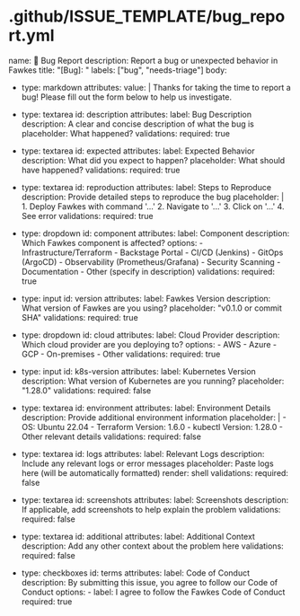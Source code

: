 # .github/ISSUE_TEMPLATE/bug_report.yml
name: 🐛 Bug Report
description: Report a bug or unexpected behavior in Fawkes
title: "[Bug]: "
labels: ["bug", "needs-triage"]
body:
  - type: markdown
    attributes:
      value: |
        Thanks for taking the time to report a bug! Please fill out the form below to help us investigate.

  - type: textarea
    id: description
    attributes:
      label: Bug Description
      description: A clear and concise description of what the bug is
      placeholder: What happened?
    validations:
      required: true

  - type: textarea
    id: expected
    attributes:
      label: Expected Behavior
      description: What did you expect to happen?
      placeholder: What should have happened?
    validations:
      required: true

  - type: textarea
    id: reproduction
    attributes:
      label: Steps to Reproduce
      description: Provide detailed steps to reproduce the bug
      placeholder: |
        1. Deploy Fawkes with command '...'
        2. Navigate to '...'
        3. Click on '...'
        4. See error
    validations:
      required: true

  - type: dropdown
    id: component
    attributes:
      label: Component
      description: Which Fawkes component is affected?
      options:
        - Infrastructure/Terraform
        - Backstage Portal
        - CI/CD (Jenkins)
        - GitOps (ArgoCD)
        - Observability (Prometheus/Grafana)
        - Security Scanning
        - Documentation
        - Other (specify in description)
    validations:
      required: true

  - type: input
    id: version
    attributes:
      label: Fawkes Version
      description: What version of Fawkes are you using?
      placeholder: "v0.1.0 or commit SHA"
    validations:
      required: true

  - type: dropdown
    id: cloud
    attributes:
      label: Cloud Provider
      description: Which cloud provider are you deploying to?
      options:
        - AWS
        - Azure
        - GCP
        - On-premises
        - Other
    validations:
      required: true

  - type: input
    id: k8s-version
    attributes:
      label: Kubernetes Version
      description: What version of Kubernetes are you running?
      placeholder: "1.28.0"
    validations:
      required: false

  - type: textarea
    id: environment
    attributes:
      label: Environment Details
      description: Provide additional environment information
      placeholder: |
        - OS: Ubuntu 22.04
        - Terraform Version: 1.6.0
        - kubectl Version: 1.28.0
        - Other relevant details
    validations:
      required: false

  - type: textarea
    id: logs
    attributes:
      label: Relevant Logs
      description: Include any relevant logs or error messages
      placeholder: Paste logs here (will be automatically formatted)
      render: shell
    validations:
      required: false

  - type: textarea
    id: screenshots
    attributes:
      label: Screenshots
      description: If applicable, add screenshots to help explain the problem
    validations:
      required: false

  - type: textarea
    id: additional
    attributes:
      label: Additional Context
      description: Add any other context about the problem here
    validations:
      required: false

  - type: checkboxes
    id: terms
    attributes:
      label: Code of Conduct
      description: By submitting this issue, you agree to follow our Code of Conduct
      options:
        - label: I agree to follow the Fawkes Code of Conduct
          required: true